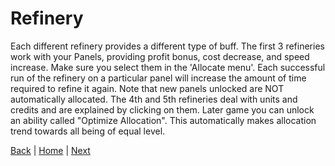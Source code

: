 # Refinery
Each different refinery provides a different type of buff. 
The first 3 refineries work with your Panels, providing profit bonus, cost decrease, and speed increase.
Make sure you select them in the 'Allocate menu'.
Each successful run of the refinery on a particular panel will increase the amount of time required to refine it again. 
Note that new panels unlocked are NOT automatically allocated. 
The 4th and 5th refineries deal with units and credits and are explained by clicking on them. 
Later game you can unlock an ability called "Optimize Allocation".
This automatically makes allocation trend towards all being of equal level.


[Back](Module%20Tab.md) | [Home](../README.md) | [Next](Equipment%20Tab.md)